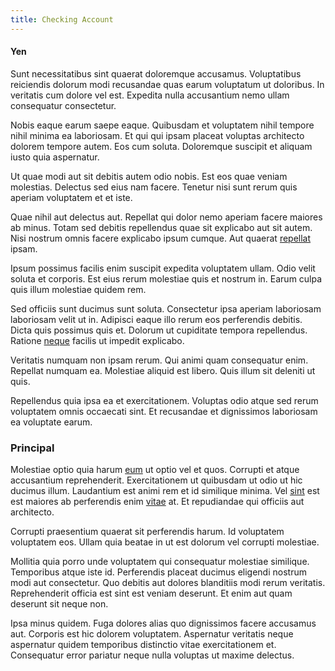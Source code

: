 ```yaml
---
title: Checking Account
---
```


#### Yen

Sunt necessitatibus sint quaerat doloremque accusamus. Voluptatibus reiciendis dolorum modi recusandae quas earum voluptatum ut doloribus. In veritatis cum dolore vel est. Expedita nulla accusantium nemo ullam consequatur consectetur.

Nobis eaque earum saepe eaque. Quibusdam et voluptatem nihil tempore nihil minima ea laboriosam. Et qui qui ipsam placeat voluptas architecto dolorem tempore autem. Eos cum soluta. Doloremque suscipit et aliquam iusto quia aspernatur.

Ut quae modi aut sit debitis autem odio nobis. Est eos quae veniam molestias. Delectus sed eius nam facere. Tenetur nisi sunt rerum quis aperiam voluptatem et et iste.

Quae nihil aut delectus aut. Repellat qui dolor nemo aperiam facere maiores ab minus. Totam sed debitis repellendus quae sit explicabo aut sit autem. Nisi nostrum omnis facere explicabo ipsum cumque. Aut quaerat [repellat](/dolore/odio/neque/libero/central_tools__jewelery_&_sports.md) ipsam.

Ipsum possimus facilis enim suscipit expedita voluptatem ullam. Odio velit soluta et corporis. Est eius rerum molestiae quis et nostrum in. Earum culpa quis illum molestiae quidem rem.

Sed officiis sunt ducimus sunt soluta. Consectetur ipsa aperiam laboriosam laboriosam velit ut in. Adipisci eaque illo rerum eos perferendis debitis. Dicta quis possimus quis et. Dolorum ut cupiditate tempora repellendus. Ratione [neque](/eos/est/neque/awesome_steel_shirt_plastic_mobile.md) facilis ut impedit explicabo.

Veritatis numquam non ipsam rerum. Qui animi quam consequatur enim. Repellat numquam ea. Molestiae aliquid est libero. Quis illum sit deleniti ut quis.

Repellendus quia ipsa ea et exercitationem. Voluptas odio atque sed rerum voluptatem omnis occaecati sint. Et recusandae et dignissimos laboriosam ea voluptate earum.

### Principal

Molestiae optio quia harum [eum](/eos/est/ut/versatile_sports.md) ut optio vel et quos. Corrupti et atque accusantium reprehenderit. Exercitationem ut quibusdam ut odio ut hic ducimus illum. Laudantium est animi rem et id similique minima. Vel [sint](/dolore/odio/neque/solutions_quantifying.md) est est maiores ab perferendis enim [vitae](/facere/temporibus/consequatur/cross_platform_indiana_flexibility.md) at. Et repudiandae qui officiis aut architecto.

Corrupti praesentium quaerat sit perferendis harum. Id voluptatem voluptatem eos. Ullam quia beatae in ut est dolorum vel corrupti molestiae.

Mollitia quia porro unde voluptatem qui consequatur molestiae similique. Temporibus atque iste id. Perferendis placeat ducimus eligendi nostrum modi aut consectetur. Quo debitis aut dolores blanditiis modi rerum veritatis. Reprehenderit officia est sint est veniam deserunt. Et enim aut quam deserunt sit neque non.

Ipsa minus quidem. Fuga dolores alias quo dignissimos facere accusamus aut. Corporis est hic dolorem voluptatem. Aspernatur veritatis neque aspernatur quidem temporibus distinctio vitae exercitationem et. Consequatur error pariatur neque nulla voluptas ut maxime delectus.
